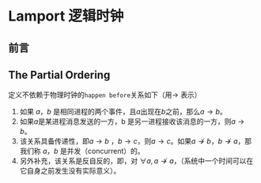 # Lamport 逻辑时钟

## 前言



## The Partial Ordering

定义不依赖于物理时钟的`happen before`关系如下（用$\rightarrow$ 表示）

1. 如果 $a$，$b$ 是相同进程的两个事件，且$a$出现在$b$之前，那么$a \rightarrow b$。
2. 如果$a$是某进程消息发送的一方，b 是另一进程接收该消息的一方，则$a \rightarrow b$。
3. 该关系具备传递性，即$a \rightarrow b$ ，$b \rightarrow c$，则$a \rightarrow c$。如果$a \nrightarrow b$，$b \nrightarrow a$，那我们称 $a$，$b$ 是并发（concurrent）的。
4. 另外补充，该关系是反自反的，即，对 $\forall a,a \nrightarrow a$，（系统中一个时间可以在它自身之前发生没有实际意义）。
